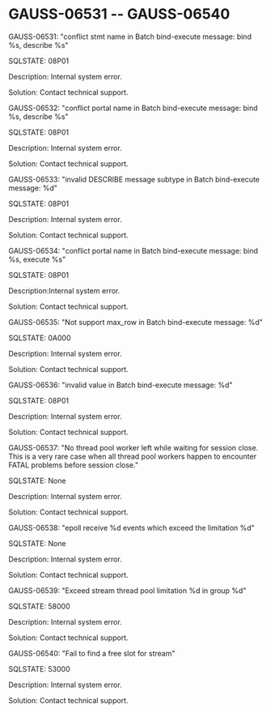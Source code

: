 # GAUSS-06531 -- GAUSS-06540<a name="EN-US_TOPIC_0302073309"></a>

GAUSS-06531: "conflict stmt name in Batch bind-execute message: bind %s, describe %s"

SQLSTATE: 08P01

Description: Internal system error.

Solution: Contact technical support.

GAUSS-06532: "conflict portal name in Batch bind-execute message: bind %s, describe %s"

SQLSTATE: 08P01

Description: Internal system error.

Solution: Contact technical support.

GAUSS-06533: "invalid DESCRIBE message subtype in Batch bind-execute message: %d"

SQLSTATE: 08P01

Description: Internal system error.

Solution: Contact technical support.

GAUSS-06534: "conflict portal name in Batch bind-execute message: bind %s, execute %s"

SQLSTATE: 08P01

Description:Internal system error.

Solution: Contact technical support.

GAUSS-06535: "Not support max\_row in Batch bind-execute message: %d"

SQLSTATE: 0A000

Description: Internal system error.

Solution: Contact technical support.

GAUSS-06536: "invalid value in Batch bind-execute message: %d"

SQLSTATE: 08P01

Description: Internal system error.

Solution: Contact technical support.

GAUSS-06537: "No thread pool worker left while waiting for session close. This is a very rare case when all thread pool workers happen to encounter FATAL problems before session close."

SQLSTATE: None

Description: Internal system error.

Solution: Contact technical support.

GAUSS-06538: "epoll receive %d events which exceed the limitation %d"

SQLSTATE: None

Description: Internal system error.

Solution: Contact technical support.

GAUSS-06539: "Exceed stream thread pool limitation %d in group %d"

SQLSTATE: 58000

Description: Internal system error.

Solution: Contact technical support.

GAUSS-06540: "Fail to find a free slot for stream"

SQLSTATE: 53000

Description: Internal system error.

Solution: Contact technical support.

